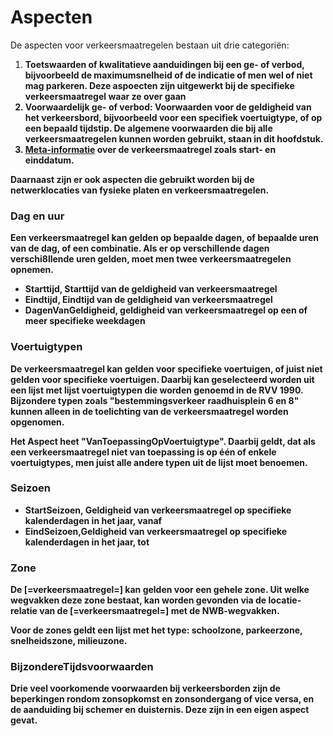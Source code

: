 # Aspecten

De aspecten voor verkeersmaatregelen bestaan uit drie categoriën:

1. <b>Toetswaarden of kwalitatieve aanduidingen bij een ge- of verbod, bijvoorbeeld de maximumsnelheid of de indicatie of men wel of niet mag parkeren. Deze aspoecten zijn uitgewerkt bij de specifieke verkeersmaatregel waar ze over gaan
2. <b>Voorwaardelijk ge- of verbod</b>: Voorwaarden voor de geldigheid van het verkeersbord, bijvoorbeeld voor een specifiek voertuigtype, of op een bepaald tijdstip. De algemene voorwaarden die bij alle verkeersmaatregelen kunnen worden gebruikt, staan in dit hoofdstuk.
3. [Meta-informatie](#meta-informatie) over de verkeersmaatregel zoals start- en einddatum.

Daarnaast zijn er ook aspecten die gebruikt worden bij de netwerklocaties van fysieke platen en verkeersmaatregelen.


### Dag en uur
Een verkeersmaatregel kan gelden op bepaalde dagen, of bepaalde uren van de dag, of een combinatie. Als er op verschillende dagen verschi8llende uren gelden, moet men twee verkeersmaatregelen opnemen. 
* Starttijd, Starttijd van de geldigheid van verkeersmaatregel 
* Eindtijd, Eindtijd van de geldigheid van verkeersmaatregel 
* DagenVanGeldigheid, geldigheid van verkeersmaatregel op een of meer specifieke weekdagen


### Voertuigtypen

De verkeersmaatregel kan gelden voor specifieke voertuigen, of juist niet gelden voor specifieke voertuigen. Daarbij kan geselecteerd worden uit een lijst met lijst voertuigtypen die worden genoemd in de RVV 1990. Bijzondere typen zoals "bestemmingsverkeer raadhuisplein 6 en 8" kunnen alleen in de toelichting van de verkeersmaatregel worden opgenomen. 

Het Aspect heet "VanToepassingOpVoertuigtype". Daarbij geldt, dat als een verkeersmaatregel niet van toepassing is op één of enkele voertuigtypes, men juist alle andere typen uit de lijst moet benoemen. 


### Seizoen 
* StartSeizoen, Geldigheid van verkeersmaatregel op specifieke kalenderdagen in het jaar, vanaf 
* EindSeizoen,Geldigheid van verkeersmaatregel op specifieke kalenderdagen in het jaar, tot 


### Zone
De [=verkeersmaatregel=] kan gelden voor een gehele zone. Uit welke wegvakken deze zone bestaat, kan worden gevonden via de locatie-relatie van de [=verkeersmaatregel=] met de NWB-wegvakken.

Voor de zones geldt een lijst met het type: schoolzone, parkeerzone, snelheidszone, milieuzone.


### BijzondereTijdsvoorwaarden
Drie veel voorkomende voorwaarden bij verkeersborden zijn de beperkingen rondom zonsopkomst en zonsondergang of vice versa, en de aanduiding bij schemer en duisternis. Deze zijn in een eigen aspect gevat.